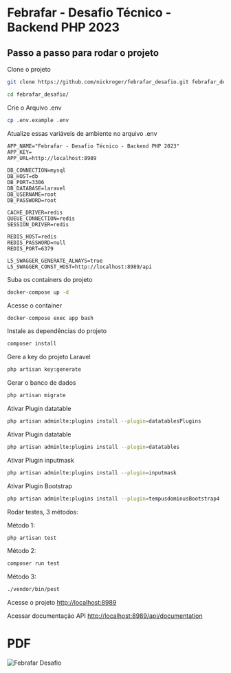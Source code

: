 # Febrafar - Desafio Técnico - Backend PHP 2023

## Passo a passo para rodar o projeto
Clone o projeto
```sh
git clone https://github.com/nickroger/febrafar_desafio.git febrafar_desafio
```
```sh
cd febrafar_desafio/
```


Crie o Arquivo .env
```sh
cp .env.example .env
```


Atualize essas variáveis de ambiente no arquivo .env
```dosini
APP_NAME="Febrafar - Desafio Técnico - Backend PHP 2023"
APP_KEY=
APP_URL=http://localhost:8989

DB_CONNECTION=mysql
DB_HOST=db
DB_PORT=3306
DB_DATABASE=laravel
DB_USERNAME=root
DB_PASSWORD=root

CACHE_DRIVER=redis
QUEUE_CONNECTION=redis
SESSION_DRIVER=redis

REDIS_HOST=redis
REDIS_PASSWORD=null
REDIS_PORT=6379

L5_SWAGGER_GENERATE_ALWAYS=true
L5_SWAGGER_CONST_HOST=http://localhost:8989/api
```


Suba os containers do projeto
```sh
docker-compose up -d
```


Acesse o container
```sh
docker-compose exec app bash
```


Instale as dependências do projeto
```sh
composer install
```


Gere a key do projeto Laravel
```sh
php artisan key:generate
```
Gerar o banco de dados
```sh
php artisan migrate
```

Ativar Plugin datatable
```sh
php artisan adminlte:plugins install --plugin=datatablesPlugins
```
Ativar Plugin datatable
```sh
php artisan adminlte:plugins install --plugin=datatables
```
Ativar Plugin inputmask
```sh
php artisan adminlte:plugins install --plugin=inputmask
```

Ativar Plugin Bootstrap
```sh
php artisan adminlte:plugins install --plugin=tempusdominusBootstrap4
```


Rodar testes, 3 métodos:

Método 1:
```sh
php artisan test 
```
Método 2:
```sh
composer run test
```
Método 3:
```sh
./vendor/bin/pest
```

Acesse o projeto
[http://localhost:8989](http://localhost:8989)

Acessar documentação API
[http://localhost:8989/api/documentation](http://localhost:8989/documentation)



# PDF 
<img alt="Febrafar Desafio" src="https://github.com/nickroger/febrafar_desafio/assets/3020333/a7155c71-59f5-49e9-bc64-0eaefb66dfeb">
